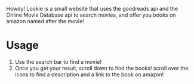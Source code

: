 Howdy! Lookie is a small website that uses the goodreads api and the Online Movie Database api to search movies, and offer you books on amazon named after the movie!

# Usage
1. Use the search bar to find a movie!
2. Once you get your result, scroll down to find the books! scroll over the icons to find a description and a link to the book on amazon!